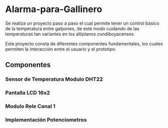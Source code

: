 # Alarma-para-Gallinero
Se realiza un proyecto paso a paso el cual permite tener un control básico de la temperatura entre galpones, de este modo cuidando de las temperaturas tan variantes en los altiplanos cundiboyacenses.

Este proyecto consta de diferentes componentes fundamentales, los cuales permiten la interacción entre el usuario y el prototipo.

## Componentes
### Sensor de Temperatura Modulo DHT22
### Pantalla LCD 16x2
### Modulo Rele Canal 1
### Implementación Potenciometros 
